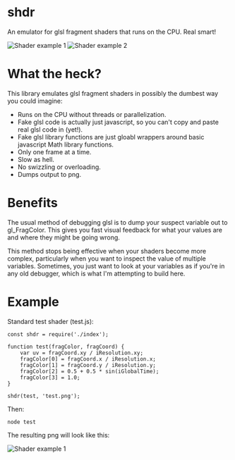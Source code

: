 # shdr

An emulator for glsl fragment shaders that runs on the CPU.  Real smart!

![Shader example 1](https://github.com/cdave1/shdr/raw/master/img/test.png)
![Shader example 2](https://github.com/cdave1/shdr/raw/master/img/testPattern.png)

# What the heck?

This library emulates glsl fragment shaders in possibly the dumbest way you could imagine:
* Runs on the CPU without threads or parallelization.
* Fake glsl code is actually just javascript, so you can't copy and paste real glsl code in (yet!).
* Fake glsl library functions are just gloabl wrappers around basic javascript Math library functions.
* Only one frame at a time.
* Slow as hell.
* No swizzling or overloading.
* Dumps output to png.

# Benefits

The usual method of debugging glsl is to dump your suspect variable out to gl_FragColor.  This gives you fast visual feedback for what your values are and where they might be going wrong.

This method stops being effective when your shaders become more complex, particularly when you want to inspect the value of multiple variables.  Sometimes, you just want to look at your variables as if you're in any old debugger, which is what I'm attempting to build here.


# Example

Standard test shader (test.js):

    const shdr = require('./index');

    function test(fragColor, fragCoord) {
        var uv = fragCoord.xy / iResolution.xy;
        fragColor[0] = fragCoord.x / iResolution.x;
        fragColor[1] = fragCoord.y / iResolution.y;
        fragColor[2] = 0.5 + 0.5 * sin(iGlobalTime);
        fragColor[3] = 1.0;
    }

    shdr(test, 'test.png');

Then:

    node test

The resulting png will look like this:

![Shader example 1](https://github.com/cdave1/shdr/raw/master/img/test.png)
